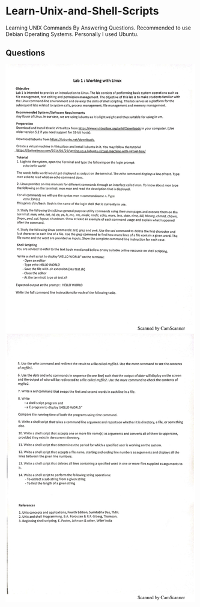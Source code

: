 # Learn-Unix-and-Shell-Scripts
Learning UNIX Commands By Answering Questions. Recommended to use Debian Operating Systems. Personally I used Ubuntu.

## Questions
![Questions - Part 1](Questions%20-%20Part%201.jpg)
![Questions - Part 2](Questions%20-%20Part%202.jpg)

